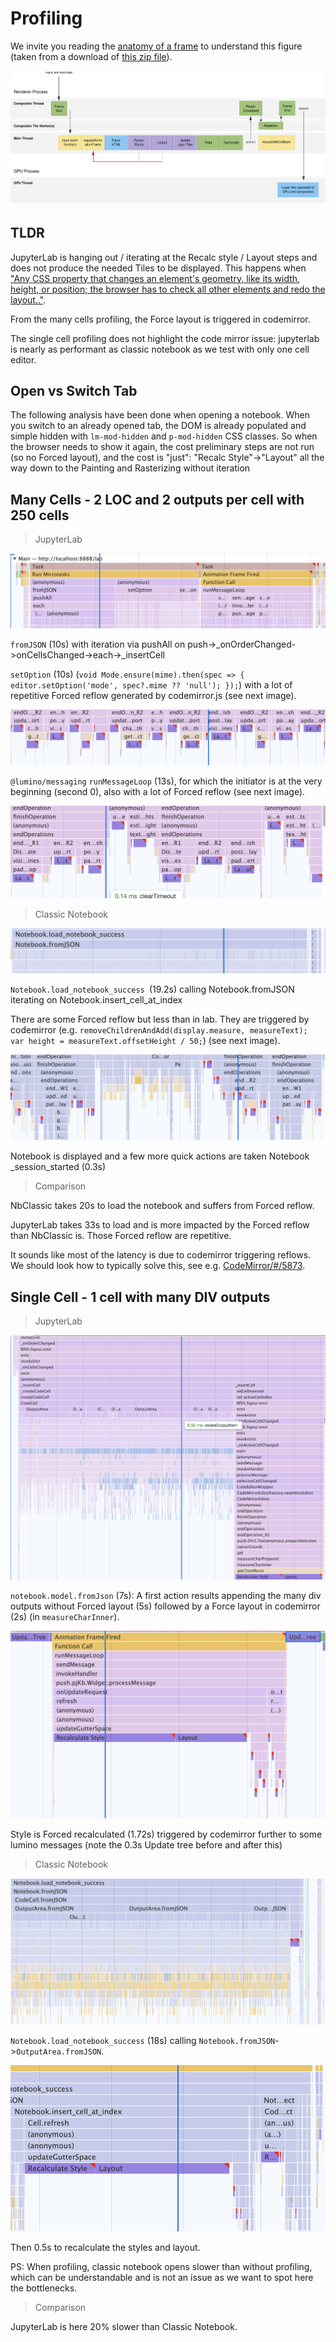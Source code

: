 # Profiling

We invite you reading the [anatomy of a frame](https://aerotwist.com/blog/the-anatomy-of-a-frame/) to understand this figure (taken from a download of [this zip file](https://aerotwist.com/static/blog/the-anatomy-of-a-frame/anatomy-of-a-frame.zip)).

![](images/anatomy-of-a-frame.svg "")

## TLDR

JupyterLab is hanging out / iterating at the Recalc style / Layout steps and does not produce the needed Tiles to be displayed. This happens when ["Any CSS property that changes an element's geometry, like its width, height, or position; the browser has to check all other elements and redo the layout.."](https://developers.google.com/web/tools/chrome-devtools/rendering-tools#layout).

From the many cells profiling, the Force layout is triggered in codemirror.

The single cell profiling does not highlight the code mirror issue: jupyterlab is nearly as performant as classic notebook as we test with only one cell editor.

## Open vs Switch Tab

The following analysis have been done when opening a notebook. When you switch to an already opened tab, the DOM is already populated and simple hidden with `lm-mod-hidden` and `p-mod-hidden` CSS classes. So when the browser needs to show it again, the cost preliminary steps are not run (so no Forced layout), and the cost is "just": "Recalc Style"->"Layout" all the way down to the Painting and Rasterizing without iteration

##  Many Cells - 2 LOC and 2 outputs per cell with 250 cells

> JupyterLab

![](images/profiles/89726263-e12b4100-da18-11ea-95cf-d7eb0821c10b.png "")

`fromJSON` (10s) with iteration via pushAll on push->_onOrderChanged->onCellsChanged->each->_insertCell

`setOption` (10s) (`void Mode.ensure(mime).then(spec => { editor.setOption('mode', spec?.mime ?? 'null'); });`) with a lot of repetitive Forced reflow generated by codemirror.js (see next image).

![](images/profiles/89726287-218abf00-da19-11ea-8e5b-41a8f19db3d9.png "")

`@lumino/messaging` `runMessageLoop` (13s), for which the initiator is at the very beginning (second 0), also with a lot of Forced reflow  (see next image).

![](images/profiles/89726303-42531480-da19-11ea-9201-a477e8a33ee0.png "")

> Classic Notebook

![](images/profiles/89726806-03c05880-da1f-11ea-82fb-f267f4e6e9e4.png "")

`Notebook.load_notebook_success `(19.2s) calling Notebook.fromJSON iterating on Notebook.insert_cell_at_index

There are some Forced reflow but less than in lab. They are triggered by codemirror (e.g. `removeChildrenAndAdd(display.measure, measureText); var height = measureText.offsetHeight / 50;`) (see next image).

![](images/profiles/89726327-96f68f80-da19-11ea-90f4-1c6d8b1a3bb7.png "")

Notebook is displayed and a few more quick actions are taken Notebook _session_started (0.3s)

> Comparison

NbClassic takes 20s to load the notebook and suffers from Forced reflow.

JupyterLab takes 33s to load and is more impacted by the Forced reflow than NbClassic is. Those Forced reflow are repetitive.

It sounds like most of the latency is due to codemirror triggering reflows. We should look how to typically solve this, see e.g. [CodeMirror/#/5873](https://github.com/codemirror/CodeMirror/issues/5873).

## Single Cell - 1 cell with many DIV outputs

> JupyterLab

![](images/profiles/89727264-3a986d80-da23-11ea-9ac7-bd0aa5f68484.png "")

`notebook.model.fromJson` (7s): A first action results appending the many div outputs without Forced layout (5s) followed by a Force layout in codemirror (2s) (in `measureCharInner`).

![](images/profiles/89726966-f015f180-da20-11ea-970f-c89c7cdfe469.png "")

Style is Forced recalculated (1.72s) triggered by codemirror further to some lumino messages (note the 0.3s Update tree before and after this)

> Classic Notebook

![](images/profiles/89726994-3ec38b80-da21-11ea-960b-4891cddbcff6.png "")

`Notebook.load_notebook_success` (18s) calling `Notebook.fromJSON`->`OutputArea.fromJSON`.

![](images/profiles/89727132-6404c980-da22-11ea-9566-a803f7c8b571.png "")

Then 0.5s to recalculate the styles and layout.

PS: When profiling, classic notebook opens slower than without profiling, which can be understandable and is not an issue as we want to spot here the bottlenecks.

> Comparison

JupyterLab is here 20% slower than Classic Notebook.
